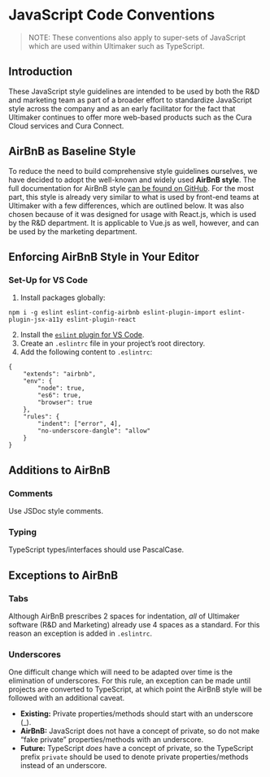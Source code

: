 # JavaScript Code Conventions
> NOTE: These conventions also apply to super-sets of JavaScript which are used within Ultimaker such as TypeScript.

## Introduction
These JavaScript style guidelines are intended to be used by both the R&D and marketing team as part of a broader effort to standardize JavaScript style across the company and as an early facilitator for the fact that Ultimaker continues to offer more web-based products such as the Cura Cloud services and Cura Connect.

## AirBnB as Baseline Style
To reduce the need to build comprehensive style guidelines ourselves, we have decided to adopt the well-known and widely used **AirBnB style**. The full documentation for AirBnB style [can be found on GitHub](https://github.com/airbnb/javascript). For the most part, this style is already very similar to what is used by front-end teams at Ultimaker with a few differences, which are outlined below. It was also chosen because of it was designed for usage with React.js, which is used by the R&D department. It is applicable to Vue.js as well, however, and can be used by the marketing department.

## Enforcing AirBnB Style in Your Editor
### Set-Up for VS Code
1. Install packages globally:

```
npm i -g eslint eslint-config-airbnb eslint-plugin-import eslint-plugin-jsx-a11y eslint-plugin-react
```
2. Install the [`eslint` plugin for VS Code](https://marketplace.visualstudio.com/items?itemName=dbaeumer.vscode-eslint).
3. Create an `.eslintrc` file in your project’s root directory.
4. Add the following content to `.eslintrc`:

```
{
    "extends": "airbnb",
    "env": {
        "node": true,
        "es6": true,
        "browser": true
    },
    "rules": {
        "indent": ["error", 4],
        "no-underscore-dangle": "allow"
    }
}
```

## Additions to AirBnB
### Comments
Use JSDoc style comments.

### Typing
TypeScript types/interfaces should use PascalCase.

## Exceptions to AirBnB
### Tabs
Although AirBnB prescribes 2 spaces for indentation, _all_ of Ultimaker software (R&D and Marketing) already use 4 spaces as a standard. For this reason an exception is added in `.eslintrc`.

### Underscores
One difficult change which will need to be adapted over time is the elimination of underscores. For this rule, an exception can be made until projects are converted to TypeScript, at which point the AirBnB style will be followed with an additional caveat.

- **Existing:** Private properties/methods should start with an underscore (\_).
- **AirBnB:** JavaScript does not have a concept of private, so do not make “fake private” properties/methods with an underscore.
- **Future:** TypeScript _does_ have a concept of private, so the TypeScript prefix `private` should be used to denote private properties/methods instead of an underscore.

